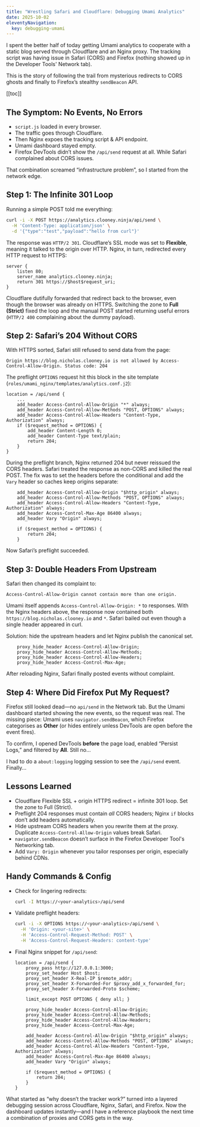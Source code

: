 ```yaml
---
title: "Wrestling Safari and Cloudflare: Debugging Umami Analytics"
date: 2025-10-02
eleventyNavigation:
  key: debugging-umami
---
```


I spent the better half of today getting Umami analytics to cooperate with a static blog served through Cloudflare and an Nginx proxy. The tracking script was having issue in Safari (CORS) and Firefox (nothing showed up in the Developer Tools' Network tab).

This is the story of following the trail from mysterious redirects to CORS ghosts and finally to Firefox’s stealthy `sendBeacon` API.

[[toc]]

## The Symptom: No Events, No Errors
- `script.js` loaded in every browser.
- The traffic goes through Cloudflare.
- Then Nginx expoes the tracking script & API endpoint.
- Umami dashboard stayed empty.
- Firefox DevTools didn’t show the `/api/send` request at all. While Safari complained about CORS issues.

That combination screamed “infrastructure problem”, so I started from the network edge.

## Step 1: The Infinite 301 Loop

Running a simple POST told me everything:

```bash
curl -i -X POST https://analytics.clooney.ninja/api/send \
  -H 'Content-Type: application/json' \
  -d '{"type":"test","payload":"hello from curl"}'
```

The response was `HTTP/2 301`. Cloudflare’s SSL mode was set to **Flexible**, meaning it talked to the origin over HTTP. Nginx, in turn, redirected every HTTP request to HTTPS:

```nginx
server {
    listen 80;
    server_name analytics.clooney.ninja;
    return 301 https://$host$request_uri;
}
```

Cloudflare dutifully forwarded that redirect back to the browser, even though the browser was already on HTTPS. Switching the zone to **Full (Strict)** fixed the loop and the manual POST started returning useful errors (`HTTP/2 400` complaining about the dummy payload).

## Step 2: Safari’s 204 Without CORS

With HTTPS sorted, Safari still refused to send data from the page:

```
Origin https://blog.nicholas.clooney.io is not allowed by Access-Control-Allow-Origin. Status code: 204
```

The preflight `OPTIONS` request hit this block in the site template (`roles/umami_nginx/templates/analytics.conf.j2`):

```nginx
location = /api/send {
    ...
    add_header Access-Control-Allow-Origin "*" always;
    add_header Access-Control-Allow-Methods "POST, OPTIONS" always;
    add_header Access-Control-Allow-Headers "Content-Type, Authorization" always;
    if ($request_method = OPTIONS) {
        add_header Content-Length 0;
        add_header Content-Type text/plain;
        return 204;
    }
}
```

During the preflight branch, Nginx returned 204 but never reissued the CORS headers. Safari treated the response as non-CORS and killed the real POST. The fix was to set the headers before the conditional and add the `Vary` header so caches keep origins separate:

```nginx
    add_header Access-Control-Allow-Origin "$http_origin" always;
    add_header Access-Control-Allow-Methods "POST, OPTIONS" always;
    add_header Access-Control-Allow-Headers "Content-Type, Authorization" always;
    add_header Access-Control-Max-Age 86400 always;
    add_header Vary "Origin" always;

    if ($request_method = OPTIONS) {
        return 204;
    }
```

Now Safari’s preflight succeeded.

## Step 3: Double Headers From Upstream

Safari then changed its complaint to:

```
Access-Control-Allow-Origin cannot contain more than one origin.
```

Umami itself appends `Access-Control-Allow-Origin: *` to responses. With the Nginx headers above, the response now contained both `https://blog.nicholas.clooney.io` and `*`. Safari bailed out even though a single header appeared in curl.

Solution: hide the upstream headers and let Nginx publish the canonical set.

```nginx
    proxy_hide_header Access-Control-Allow-Origin;
    proxy_hide_header Access-Control-Allow-Methods;
    proxy_hide_header Access-Control-Allow-Headers;
    proxy_hide_header Access-Control-Max-Age;
```

After reloading Nginx, Safari finally posted events without complaint.

## Step 4: Where Did Firefox Put My Request?

Firefox still looked dead—no `api/send` in the Network tab. But the Umami dashboard started showing the new events, so the request was real. The missing piece: Umami uses `navigator.sendBeacon`, which Firefox categorises as **Other** (or hides entirely unless DevTools are open before the event fires).

To confirm, I opened DevTools **before** the page load, enabled “Persist Logs,” and filtered by **All**. Still no...

I had to do a `about:logging` logging session to see the `/api/send` event. Finally...

## Lessons Learned

- Cloudflare Flexible SSL + origin HTTPS redirect = infinite 301 loop. Set the zone to Full (Strict).
- Preflight 204 responses must contain *all* CORS headers; Nginx `if` blocks don’t add headers automatically.
- Hide upstream CORS headers when you rewrite them at the proxy. Duplicate `Access-Control-Allow-Origin` values break Safari.
- `navigator.sendBeacon` doesn’t surface in the Firefox Developer Tool's Networking tab.
- Add `Vary: Origin` whenever you tailor responses per origin, especially behind CDNs.

## Handy Commands & Config

- Check for lingering redirects:
  ```bash
  curl -I https://<your-analytics>/api/send
  ```
- Validate preflight headers:
  ```bash
  curl -i -X OPTIONS https://<your-analytics>/api/send \
    -H 'Origin: <your-site>' \
    -H 'Access-Control-Request-Method: POST' \
    -H 'Access-Control-Request-Headers: content-type'
  ```
- Final Nginx snippet for `/api/send`:
  ```nginx
  location = /api/send {
      proxy_pass http://127.0.0.1:3000;
      proxy_set_header Host $host;
      proxy_set_header X-Real-IP $remote_addr;
      proxy_set_header X-Forwarded-For $proxy_add_x_forwarded_for;
      proxy_set_header X-Forwarded-Proto $scheme;

      limit_except POST OPTIONS { deny all; }

      proxy_hide_header Access-Control-Allow-Origin;
      proxy_hide_header Access-Control-Allow-Methods;
      proxy_hide_header Access-Control-Allow-Headers;
      proxy_hide_header Access-Control-Max-Age;

      add_header Access-Control-Allow-Origin "$http_origin" always;
      add_header Access-Control-Allow-Methods "POST, OPTIONS" always;
      add_header Access-Control-Allow-Headers "Content-Type, Authorization" always;
      add_header Access-Control-Max-Age 86400 always;
      add_header Vary "Origin" always;

      if ($request_method = OPTIONS) {
          return 204;
      }
  }
  ```

What started as “why doesn’t the tracker work?” turned into a layered debugging session across Cloudflare, Nginx, Safari, and Firefox. Now the dashboard updates instantly—and I have a reference playbook the next time a combination of proxies and CORS gets in the way.
